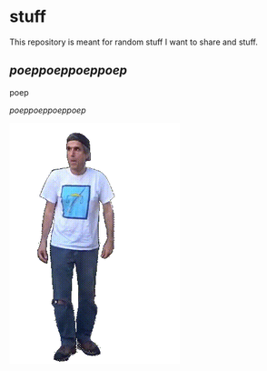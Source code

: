 # stuff
This repository is meant for random stuff I want to share and stuff.

## _poeppoeppoeppoep_

poep

_poeppoeppoeppoep_

![terry](https://github.com/how2cope/stuff/blob/master/terry.gif)

